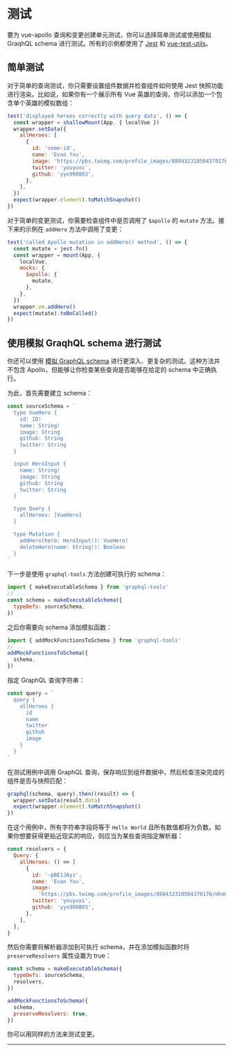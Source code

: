 # 测试

要为 vue-apollo 查询和变更创建单元测试，你可以选择简单测试或使用模拟 GraqhQL schema 进行测试。所有的示例都使用了 [Jest](https://jestjs.io/) 和 [vue-test-utils](https://github.com/vuejs/vue-test-utils)。

## 简单测试

对于简单的查询测试，你只需要设置组件数据并检查组件如何使用 Jest 快照功能进行渲染。比如说，如果你有一个展示所有 Vue 英雄的查询，你可以添加一个包含单个英雄的模拟数组：

```js
test('displayed heroes correctly with query data', () => {
  const wrapper = shallowMount(App, { localVue })
  wrapper.setData({
    allHeroes: [
      {
        id: 'some-id',
        name: 'Evan You',
        image: 'https://pbs.twimg.com/profile_images/888432310504370176/mhoGA4uj_400x400.jpg',
        twitter: 'youyuxi',
        github: 'yyx990803',
      },
    ],
  })
  expect(wrapper.element).toMatchSnapshot()
})
```
对于简单的变更测试，你需要检查组件中是否调用了 `$apollo` 的 `mutate` 方法。接下来的示例在 `addHero` 方法中调用了变更：

```js
test('called Apollo mutation in addHero() method', () => {
  const mutate = jest.fn()
  const wrapper = mount(App, {
    localVue,
    mocks: {
      $apollo: {
        mutate,
      },
    },
  })
  wrapper.vm.addHero()
  expect(mutate).toBeCalled()
})
```

## 使用模拟 GraqhQL schema 进行测试

你还可以使用 [模拟 GraphQL schema](https://www.apollographql.com/docs/graphql-tools/mocking.html) 进行更深入、更复杂的测试。这种方法并不包含 Apollo，但能够让你检查某些查询是否能够在给定的 schema 中正确执行。

为此，首先需要建立 schema：

```js
const sourceSchema = `
  type VueHero {
    id: ID!
    name: String!
    image: String
    github: String
    twitter: String
  }

  input HeroInput {
    name: String!
    image: String
    github: String
    twitter: String
  }

  type Query {
    allHeroes: [VueHero]
  }

  type Mutation {
    addHero(hero: HeroInput!): VueHero!
    deleteHero(name: String!): Boolean
  }
`
```
下一步是使用 `graphql-tools` 方法创建可执行的 schema：

```js
import { makeExecutableSchema } from 'graphql-tools'
// ...
const schema = makeExecutableSchema({
  typeDefs: sourceSchema,
})
```
之后你需要向 schema 添加模拟函数：

```js
import { addMockFunctionsToSchema } from 'graphql-tools'
// ...
addMockFunctionsToSchema({
  schema,
})
```
指定 GraphQL 查询字符串：

```js
const query = `
  query {
    allHeroes {
      id
      name
      twitter
      github
      image
    }
  }
`
```
在测试用例中调用 GraphQL 查询，保存响应到组件数据中，然后检查渲染完成的组件是否与快照匹配：

```js
graphql(schema, query).then((result) => {
  wrapper.setData(result.data)
  expect(wrapper.element).toMatchSnapshot()
})
```
在这个用例中，所有字符串字段将等于 `Hello World` 且所有数值都将为负数。如果你想要获得更贴近现实的响应，则应当为某些查询指定解析器：

```js
const resolvers = {
  Query: {
    allHeroes: () => [
      {
        id: '-pBE1JAyz',
        name: 'Evan You',
        image:
          'https://pbs.twimg.com/profile_images/888432310504370176/mhoGA4uj_400x400.jpg',
        twitter: 'youyuxi',
        github: 'yyx990803',
      },
    ],
  },
}
```
然后你需要将解析器添加到可执行 schema，并在添加模拟函数时将 `preserveResolvers` 属性设置为 true：

```js
const schema = makeExecutableSchema({
  typeDefs: sourceSchema,
  resolvers,
})

addMockFunctionsToSchema({
  schema,
  preserveResolvers: true,
})
```
你可以用同样的方法来测试变更。

---
